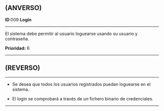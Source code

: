 ## (ANVERSO)
**ID**:009 **Login**

----

El sistema debe permitir al usuario loguearse usando su usuario y contraseña.

**Prioridad:** 6

----

## (REVERSO)

----

* Se desea que todos los usuarios registrados puedan loguearse en el sistema.

* El login se comprobará a través de un fichero binario de credenciales.

----